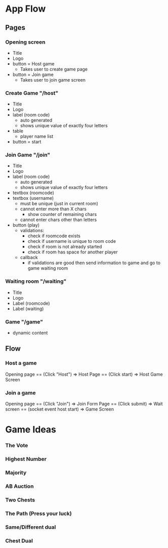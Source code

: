 # App Flow

## Pages

### Opening screen

-   Title
-   Logo
-   button = Host game
    -   Takes user to create game page
-   button = Join game
    -   Takes user to join game screen

### Create Game "/host"

-   Title
-   Logo
-   label (room code)
    -   auto generated
    -   shows unique value of exactly four letters
-   table
    -   player name list
-   button = start

### Join Game "/join"

-   Title
-   Logo
-   label (room code)
    -   auto generated
    -   shows unique value of exactly four letters
-   textbox (roomcode)
-   textbox (username)
    -   must be unique (just in current room)
    -   cannot enter more than X chars
        -   show counter of remaining chars
    -   cannot enter chars other than letters
-   button (play)
    -   validations:
        -   check if roomcode exists
        -   check if username is unique to room code
        -   check if room is not already started
        -   check if room has space for another player
    -   callback
        -   if validations are good then send information to game and go to game waiting room

### Waiting room "/waiting"

-   Title
-   Logo
-   Label (roomcode)
-   Label (waiting)

### Game "/game"

-   dynamic content

## Flow

### Host a game

Opening page == (Click "Host") => Host Page == (Click start) => Host Game Screen

### Join a game

Opening page == (Click "Join") => Join Form Page == (Click submit) => Wait screen == (socket event host start) => Game Screen

# Game Ideas

### The Vote

### Highest Number

### Majority

### AB Auction

### Two Chests

### The Path (Press your luck)

### Same/Different dual

### Chest Dual

